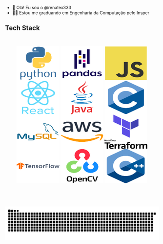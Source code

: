 <!--- 
![Renato-Gris](src/gris.gif)
<img src="src/cyberpunk.gif" width="100%"/>
--->
- 👋 Olá! Eu sou o @renatex333
- 👨‍🎓 Estou me graduando em Engenharia da Computação pelo Insper

##

## Tech Stack

##
<!---
Referência para os ícones: https://github.com/devicons/devicon/tree/master/icons
--->


<div align="center">
  <br>
  <img align="center" alt="Renato-Python" height="112" width="140" src="https://raw.githubusercontent.com/devicons/devicon/master/icons/python/python-original-wordmark.svg">
  <img align="center" alt="Renato-Pandas" height="112" width="140" src="https://raw.githubusercontent.com/devicons/devicon/master/icons/pandas/pandas-original-wordmark.svg">
  <img align="center" alt="Renato-Js" height="112" width="140" src="https://raw.githubusercontent.com/devicons/devicon/master/icons/javascript/javascript-original.svg"> 
  <img align="center" alt="Renato-React" height="112" width="140" src="https://raw.githubusercontent.com/devicons/devicon/master/icons/react/react-original-wordmark.svg">
  <img align="center" alt="Renato-Java" height="112" width="140" src="https://raw.githubusercontent.com/devicons/devicon/master/icons/java/java-original-wordmark.svg">
  <img align="center" alt="Renato-C" height="112" width="140" src="https://raw.githubusercontent.com/devicons/devicon/master/icons/c/c-original.svg">
  <img align="center" alt="Renato-MySQL" height="112" width="140" src="https://raw.githubusercontent.com/devicons/devicon/master/icons/mysql/mysql-original-wordmark.svg">
  <img align="center" alt="Renato-AWS" height="112" width="140" src="https://raw.githubusercontent.com/devicons/devicon/master/icons/amazonwebservices/amazonwebservices-original-wordmark.svg">
  <img align="center" alt="Renato-Terraform" height="112" width="140" src="https://raw.githubusercontent.com/devicons/devicon/master/icons/terraform/terraform-original-wordmark.svg">
  <img align="center" alt="Renato-TensorFlow" height="112" width="140" src="https://raw.githubusercontent.com/devicons/devicon/master/icons/tensorflow/tensorflow-original-wordmark.svg">
  <img align="center" alt="Renato-OpenCV" height="112" width="140" src="https://raw.githubusercontent.com/devicons/devicon/master/icons/opencv/opencv-original-wordmark.svg">
  <img align="center" alt="Renato-CPP" height="112" width="140" src="https://raw.githubusercontent.com/devicons/devicon/master/icons/cplusplus/cplusplus-original.svg">
  
  <br><br>

<!--   <img align="center" alt="Renato-" height="112" width="140" src="">   -->

</div>
    
##

![Snake animation](https://github.com/renatex333/renatex333/blob/output/github-contribution-grid-snake.svg)
